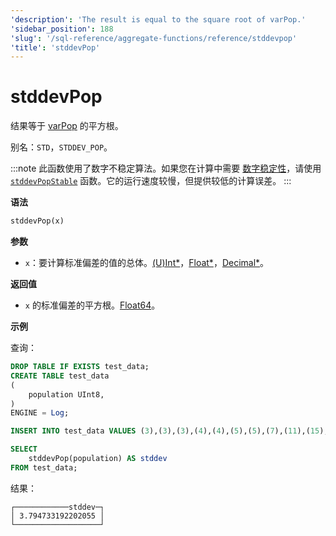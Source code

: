 ```yaml
---
'description': 'The result is equal to the square root of varPop.'
'sidebar_position': 188
'slug': '/sql-reference/aggregate-functions/reference/stddevpop'
'title': 'stddevPop'
---
```





# stddevPop

结果等于 [varPop](../../../sql-reference/aggregate-functions/reference/varpop.md) 的平方根。

别名：`STD`，`STDDEV_POP`。

:::note
此函数使用了数字不稳定算法。如果您在计算中需要 [数字稳定性](https://en.wikipedia.org/wiki/Numerical_stability)，请使用 [`stddevPopStable`](../reference/stddevpopstable.md) 函数。它的运行速度较慢，但提供较低的计算误差。
:::

**语法**

```sql
stddevPop(x)
```

**参数**

- `x`：要计算标准偏差的值的总体。[(U)Int*](../../data-types/int-uint.md)，[Float*](../../data-types/float.md)，[Decimal*](../../data-types/decimal.md)。

**返回值**

- `x` 的标准偏差的平方根。[Float64](../../data-types/float.md)。

**示例**

查询：

```sql
DROP TABLE IF EXISTS test_data;
CREATE TABLE test_data
(
    population UInt8,
)
ENGINE = Log;

INSERT INTO test_data VALUES (3),(3),(3),(4),(4),(5),(5),(7),(11),(15);

SELECT
    stddevPop(population) AS stddev
FROM test_data;
```

结果：

```response
┌────────────stddev─┐
│ 3.794733192202055 │
└───────────────────┘
```

